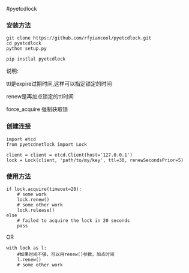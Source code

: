 #pyetcdlock

### 安装方法

```
git clone https://github.com/rfyiamcool/pyetcdlock.git
cd pyetcdlock
python setup.py
```

```
pip instlal pyetcdlock
```

说明:

ttl是expire过期时间,这样可以指定锁定的时间

renew是再加点锁定的ttl时间

force_acquire  强制获取锁


### 创建连接

```
import etcd
from pyetcdnetlock import Lock

client = client = etcd.Client(host='127.0.0.1')
lock = Lock(client, 'path/to/my/key', ttl=30, renewSecondsPrior=5)
```

###  使用方法

```
if lock.acquire(timeout=20):
    # some work
    lock.renew()
    # some other work
    lock.release() 
else
    # failed to acquire the lock in 20 seconds
    pass

```

OR

```
with lock as l:
    #如果时间不够，可以用renew()参数，加点时间
    l.renew()
    # some other work
```

